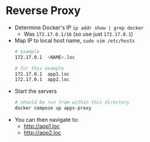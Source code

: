 # Reverse Proxy

- Determine Docker's IP `ip addr show | grep docker`
  - Was `172.17.0.1/16` (so use just `172.17.0.1`)
- Map IP to local host name, `sudo vim /etc/hosts`
  ```sh
  # example
  172.17.0.1  <NAME>.loc
  ```
  ```sh
  # for this example
  172.17.0.1  app1.loc
  172.17.0.1  app2.loc
  ```
- Start the servers
  ```sh
  # should be run from within this directory
  docker compose up apps-proxy
  ```
- You can then navigate to:
  - http://app1.loc
  - http://app2.loc

